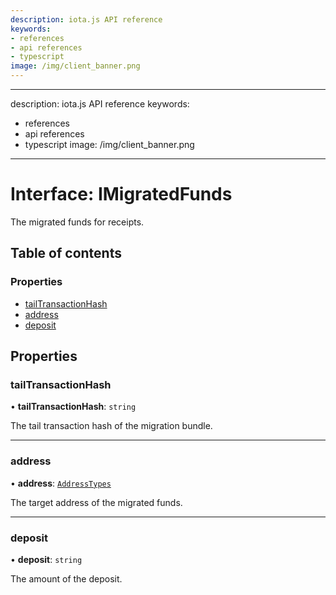 ```yaml
---
description: iota.js API reference
keywords:
- references
- api references
- typescript
image: /img/client_banner.png
---
```

---
description: iota.js API reference
keywords:
- references
- api references
- typescript
image: /img/client_banner.png
---
# Interface: IMigratedFunds

The migrated funds for receipts.

## Table of contents

### Properties

- [tailTransactionHash](IMigratedFunds.md#tailtransactionhash)
- [address](IMigratedFunds.md#address)
- [deposit](IMigratedFunds.md#deposit)

## Properties

### tailTransactionHash

• **tailTransactionHash**: `string`

The tail transaction hash of the migration bundle.

___

### address

• **address**: [`AddressTypes`](../api_ref.md#addresstypes)

The target address of the migrated funds.

___

### deposit

• **deposit**: `string`

The amount of the deposit.
